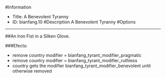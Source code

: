#Information
 - Title: A Benevolent Tyranny
 - ID: bianfang.10
#Description
A Benevolent Tyranny
#Options

___
##An Iron Fist in a Silken Glove.

###Efects:<ul><li>remove country modifier = bianfang_tyrant_modifier_pragmatic</li><li>remove country modifier = bianfang_tyrant_modifier_ruthless</li><li>country gets the modifier bianfang_tyrant_modifier_benevolent until otherwise removed</li></ul>

